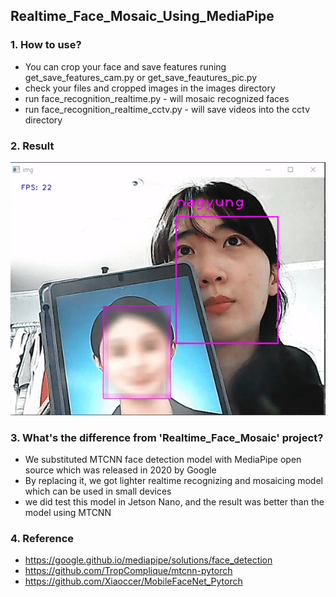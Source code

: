## Realtime_Face_Mosaic_Using_MediaPipe

### 1. How to use?
* You can crop your face and save features runing get_save_features_cam.py or get_save_feautures_pic.py
* check your files and cropped images in the images directory 
* run face_recognition_realtime.py - will mosaic recognized faces
* run face_recognition_realtime_cctv.py - will save videos into the cctv directory

### 2. Result 
![img.png](img.png)

### 3. What's the difference from 'Realtime_Face_Mosaic' project?
* We substituted  MTCNN face detection model with MediaPipe open source which was released in 2020 by Google
* By replacing it, we got lighter realtime recognizing and mosaicing model which can be used in small devices
* we did test this model in Jetson Nano, and the result was better than the model using MTCNN

### 4. Reference
* https://google.github.io/mediapipe/solutions/face_detection 
* https://github.com/TropComplique/mtcnn-pytorch
* https://github.com/Xiaoccer/MobileFaceNet_Pytorch